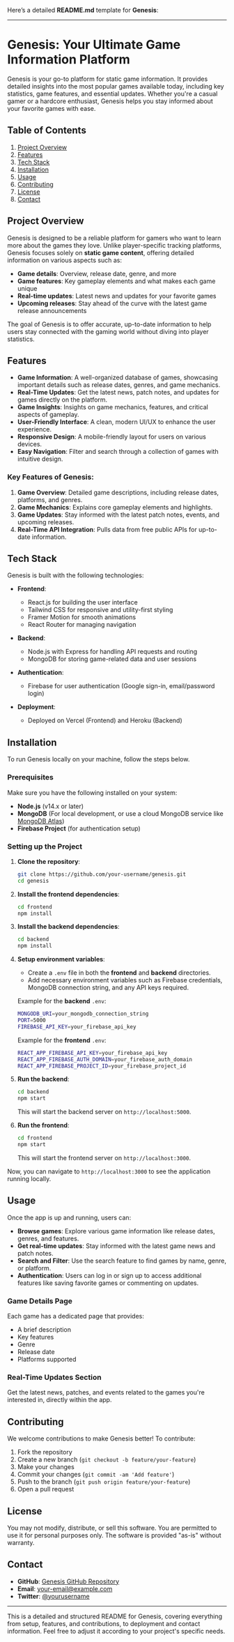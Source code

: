 Here’s a detailed **README.md** template for **Genesis**:

---

# Genesis: Your Ultimate Game Information Platform

Genesis is your go-to platform for static game information. It provides detailed insights into the most popular games available today, including key statistics, game features, and essential updates. Whether you're a casual gamer or a hardcore enthusiast, Genesis helps you stay informed about your favorite games with ease.

## Table of Contents
1. [Project Overview](#project-overview)
2. [Features](#features)
3. [Tech Stack](#tech-stack)
4. [Installation](#installation)
5. [Usage](#usage)
6. [Contributing](#contributing)
7. [License](#license)
8. [Contact](#contact)

## Project Overview

Genesis is designed to be a reliable platform for gamers who want to learn more about the games they love. Unlike player-specific tracking platforms, Genesis focuses solely on **static game content**, offering detailed information on various aspects such as:

- **Game details**: Overview, release date, genre, and more
- **Game features**: Key gameplay elements and what makes each game unique
- **Real-time updates**: Latest news and updates for your favorite games
- **Upcoming releases**: Stay ahead of the curve with the latest game release announcements

The goal of Genesis is to offer accurate, up-to-date information to help users stay connected with the gaming world without diving into player statistics.

## Features

- **Game Information**: A well-organized database of games, showcasing important details such as release dates, genres, and game mechanics.
- **Real-Time Updates**: Get the latest news, patch notes, and updates for games directly on the platform.
- **Game Insights**: Insights on game mechanics, features, and critical aspects of gameplay.
- **User-Friendly Interface**: A clean, modern UI/UX to enhance the user experience.
- **Responsive Design**: A mobile-friendly layout for users on various devices.
- **Easy Navigation**: Filter and search through a collection of games with intuitive design.

### Key Features of Genesis:
1. **Game Overview**: Detailed game descriptions, including release dates, platforms, and genres.
2. **Game Mechanics**: Explains core gameplay elements and highlights.
3. **Game Updates**: Stay informed with the latest patch notes, events, and upcoming releases.
4. **Real-Time API Integration**: Pulls data from free public APIs for up-to-date information.

## Tech Stack

Genesis is built with the following technologies:

- **Frontend**:
  - React.js for building the user interface
  - Tailwind CSS for responsive and utility-first styling
  - Framer Motion for smooth animations
  - React Router for managing navigation

- **Backend**:
  - Node.js with Express for handling API requests and routing
  - MongoDB for storing game-related data and user sessions

- **Authentication**:
  - Firebase for user authentication (Google sign-in, email/password login)
  
- **Deployment**:
  - Deployed on Vercel (Frontend) and Heroku (Backend)

## Installation

To run Genesis locally on your machine, follow the steps below.

### Prerequisites

Make sure you have the following installed on your system:

- **Node.js** (v14.x or later)
- **MongoDB** (For local development, or use a cloud MongoDB service like [MongoDB Atlas](https://www.mongodb.com/cloud/atlas))
- **Firebase Project** (for authentication setup)

### Setting up the Project

1. **Clone the repository**:
   ```bash
   git clone https://github.com/your-username/genesis.git
   cd genesis
   ```

2. **Install the frontend dependencies**:
   ```bash
   cd frontend
   npm install
   ```

3. **Install the backend dependencies**:
   ```bash
   cd backend
   npm install
   ```

4. **Setup environment variables**:
   - Create a `.env` file in both the **frontend** and **backend** directories. 
   - Add necessary environment variables such as Firebase credentials, MongoDB connection string, and any API keys required.

   Example for the **backend** `.env`:
   ```bash
   MONGODB_URI=your_mongodb_connection_string
   PORT=5000
   FIREBASE_API_KEY=your_firebase_api_key
   ```

   Example for the **frontend** `.env`:
   ```bash
   REACT_APP_FIREBASE_API_KEY=your_firebase_api_key
   REACT_APP_FIREBASE_AUTH_DOMAIN=your_firebase_auth_domain
   REACT_APP_FIREBASE_PROJECT_ID=your_firebase_project_id
   ```

5. **Run the backend**:
   ```bash
   cd backend
   npm start
   ```
   This will start the backend server on `http://localhost:5000`.

6. **Run the frontend**:
   ```bash
   cd frontend
   npm start
   ```
   This will start the frontend server on `http://localhost:3000`.

Now, you can navigate to `http://localhost:3000` to see the application running locally.

## Usage

Once the app is up and running, users can:

- **Browse games**: Explore various game information like release dates, genres, and features.
- **Get real-time updates**: Stay informed with the latest game news and patch notes.
- **Search and Filter**: Use the search feature to find games by name, genre, or platform.
- **Authentication**: Users can log in or sign up to access additional features like saving favorite games or commenting on updates.

### Game Details Page
Each game has a dedicated page that provides:
- A brief description
- Key features
- Genre
- Release date
- Platforms supported

### Real-Time Updates Section
Get the latest news, patches, and events related to the games you're interested in, directly within the app.

## Contributing

We welcome contributions to make Genesis better! To contribute:

1. Fork the repository
2. Create a new branch (`git checkout -b feature/your-feature`)
3. Make your changes
4. Commit your changes (`git commit -am 'Add feature'`)
5. Push to the branch (`git push origin feature/your-feature`)
6. Open a pull request

## License

You may not modify, distribute, or sell this software. You are permitted to use it for personal purposes only. The software is provided "as-is" without warranty.

## Contact

- **GitHub**: [Genesis GitHub Repository](https://github.com/your-username/genesis)
- **Email**: your-email@example.com
- **Twitter**: [@yourusername](https://twitter.com/yourusername)

---

This is a detailed and structured README for Genesis, covering everything from setup, features, and contributions, to deployment and contact information. Feel free to adjust it according to your project's specific needs.
